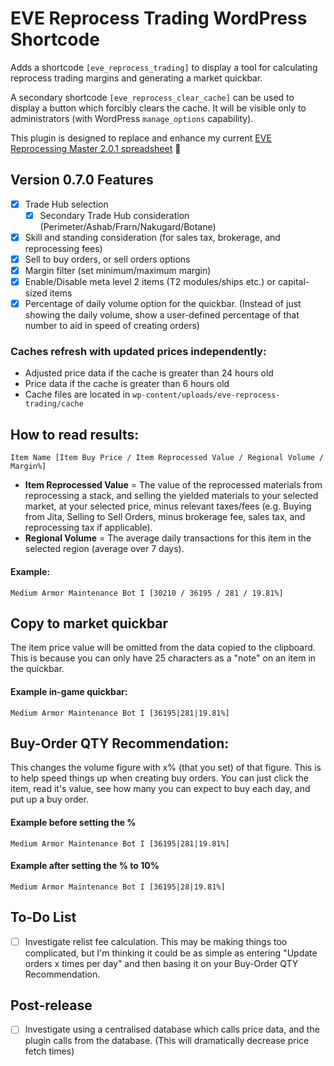 # EVE Reprocess Trading WordPress Shortcode

Adds a shortcode `[eve_reprocess_trading]` to display a tool for calculating reprocess trading margins and generating a market quickbar.

A secondary shortcode `[eve_reprocess_clear_cache]` can be used to display a button which forcibly clears the cache. It will be visible only to administrators (with WordPress `manage_options` capability).

This plugin is designed to replace and enhance my current [EVE Reprocessing Master 2.0.1 spreadsheet](https://docs.google.com/spreadsheets/d/13WKDTn-dqjOnJ2HG1KWYh4hZ8Pxv87vWsUtC65It5Mw/edit?usp=sharing) 🔗

## Version 0.7.0 Features

- [x] Trade Hub selection
  - [x] Secondary Trade Hub consideration (Perimeter/Ashab/Frarn/Nakugard/Botane)
- [x] Skill and standing consideration (for sales tax, brokerage, and reprocessing fees)
- [x] Sell to buy orders, or sell orders options
- [x] Margin filter (set minimum/maximum margin)
- [x] Enable/Disable meta level 2 items (T2 modules/ships etc.) or capital-sized items
- [x] Percentage of daily volume option for the quickbar. (Instead of just showing the daily volume, show a user-defined percentage of that number to aid in speed of creating orders)

### Caches refresh with updated prices independently:
- Adjusted price data if the cache is greater than 24 hours old
- Price data if the cache is greater than 6 hours old
- Cache files are located in `wp-content/uploads/eve-reprocess-trading/cache`

## How to read results:
`Item Name [Item Buy Price / Item Reprocessed Value / Regional Volume / Margin%]`

- **Item Reprocessed Value** = The value of the reprocessed materials from reprocessing a stack, and selling the yielded materials to your selected market, at your selected price, minus relevant taxes/fees (e.g. Buying from Jita, Selling to Sell Orders, minus brokerage fee, sales tax, and reprocessing tax if applicable).
- **Regional Volume** = The average daily transactions for this item in the selected region (average over 7 days).

#### Example:
`Medium Armor Maintenance Bot I [30210 / 36195 / 281 / 19.81%]`

## Copy to market quickbar
The item price value will be omitted from the data copied to the clipboard. This is because you can only have 25 characters as a "note" on an item in the quickbar.

#### Example in-game quickbar:
`Medium Armor Maintenance Bot I [36195|281|19.81%]`

## Buy-Order QTY Recommendation:
This changes the volume figure with x% (that you set) of that figure. This is to help speed things up when creating buy orders. You can just click the item, read it's value, see how many you can expect to buy each day, and put up a buy order.

#### Example before setting the %
`Medium Armor Maintenance Bot I [36195|281|19.81%]`

#### Example after setting the % to 10%
`Medium Armor Maintenance Bot I [36195|28|19.81%]`

## To-Do List
- [ ] Investigate relist fee calculation. This may be making things too complicated, but I'm thinking it could be as simple as entering "Update orders x times per day" and then basing it on your Buy-Order QTY Recommendation.

## Post-release
- [ ] Investigate using a centralised database which calls price data, and the plugin calls from the database. (This will dramatically decrease price fetch times)
